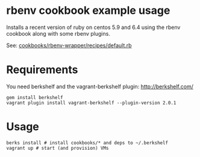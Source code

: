 # rbenv cookbook example usage

Installs a recent version of ruby on centos 5.9 and 6.4 using the rbenv
cookbook along with some rbenv plugins.

See: [cookbooks/rbenv-wrapper/recipes/default.rb](cookbooks/rbenv-wrapper/recipes/default.rb)

# Requirements

You need berkshelf and the vagrant-berkshelf plugin: http://berkshelf.com/

```
gem install berkshelf
vagrant plugin install vagrant-berkshelf --plugin-version 2.0.1
```

# Usage

```
berks install # install cookbooks/* and deps to ~/.berkshelf
vagrant up # start (and provision) VMs
```
